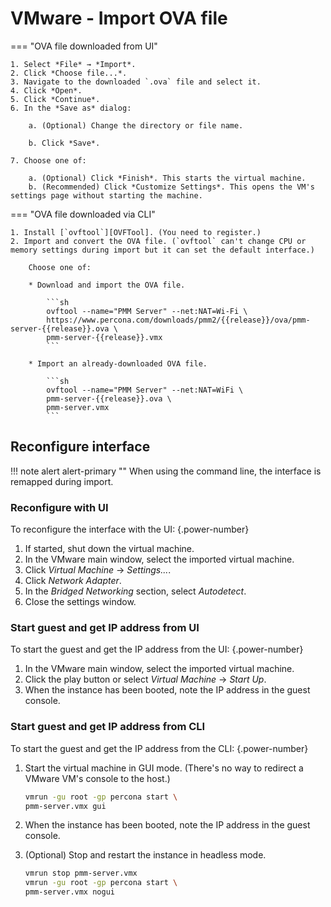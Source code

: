 # VMware - Import OVA file

=== "OVA file downloaded from UI"

    1. Select *File* → *Import*.
    2. Click *Choose file...*.
    3. Navigate to the downloaded `.ova` file and select it.
    4. Click *Open*.
    5. Click *Continue*.
    6. In the *Save as* dialog:

        a. (Optional) Change the directory or file name.

        b. Click *Save*.

    7. Choose one of:

        a. (Optional) Click *Finish*. This starts the virtual machine.
        b. (Recommended) Click *Customize Settings*. This opens the VM's settings page without starting the machine.

=== "OVA file downloaded via CLI"

    1. Install [`ovftool`][OVFTool]. (You need to register.)
    2. Import and convert the OVA file. (`ovftool` can't change CPU or memory settings during import but it can set the default interface.)

        Choose one of:

        * Download and import the OVA file.

            ```sh
            ovftool --name="PMM Server" --net:NAT=Wi-Fi \
            https://www.percona.com/downloads/pmm2/{{release}}/ova/pmm-server-{{release}}.ova \
            pmm-server-{{release}}.vmx
            ```

        * Import an already-downloaded OVA file.

            ```sh
            ovftool --name="PMM Server" --net:NAT=WiFi \
            pmm-server-{{release}}.ova \
            pmm-server.vmx
            ```

## Reconfigure interface

!!! note alert alert-primary ""
    When using the command line, the interface is remapped during import.

### Reconfigure with UI

To reconfigure the interface with the UI:
{.power-number}


1. If started, shut down the virtual machine.
2. In the VMware main window, select the imported virtual machine.
3. Click *Virtual Machine* → *Settings...*.
4. Click *Network Adapter*.
5. In the *Bridged Networking* section, select *Autodetect*.
6. Close the settings window.

### Start guest and get IP address from UI

To start the guest and get the IP address from the UI:
{.power-number}


1. In the VMware main window, select the imported virtual machine.
2. Click the play button <i class="uil uil-caret-right"></i> or select *Virtual Machine* → *Start Up*.
3. When the instance has been booted, note the IP address in the guest console.

### Start guest and get IP address from CLI

To start the guest and get the IP address from the CLI:
{.power-number}

1. Start the virtual machine in GUI mode. (There's no way to redirect a VMware VM's console to the host.)

    ```sh
    vmrun -gu root -gp percona start \
    pmm-server.vmx gui
    ```

2. When the instance has been booted, note the IP address in the guest console.

3. (Optional) Stop and restart the instance in headless mode.

    ```sh
    vmrun stop pmm-server.vmx
    vmrun -gu root -gp percona start \
    pmm-server.vmx nogui
    ```

[OVA]: https://www.percona.com/downloads/pmm2/{{release}}/ova
[OVF]: https://wikipedia.org/wiki/Open_Virtualization_Format
[VirtualBox]: https://www.virtualbox.org/
[VMware]: https://www.vmware.com/products/workstation-player/
[OVFTool]: https://code.vmware.com/tool/ovf